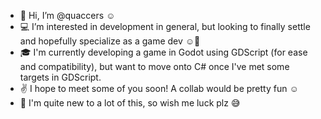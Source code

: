 - 👋 Hi, I’m @quaccers ☺️ 
- 💻 I’m interested in development in general, but looking to finally settle and hopefully specialize as a game dev ☺️😬
- 🎓 I'm currently developing a game in Godot using GDScript (for ease and compatibility), but want to move onto C# once I've met some targets in GDScript.
- ✌️ I hope to meet some of you soon! A collab would be pretty fun ☺️
- 🌱 I'm quite new to a lot of this, so wish me luck plz 😅

<!---
quaccers/quaccers is a ✨ special ✨ repository because its `README.md` (this file) appears on your GitHub profile.
You can click the Preview link to take a look at your changes.
--->
